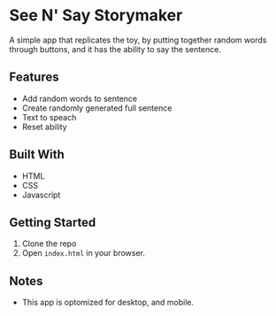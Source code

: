 # See N' Say Storymaker
A simple app that replicates the toy, by putting together random words through buttons, and it has the ability to say the sentence.
## Features
- Add random words to sentence
- Create randomly generated full sentence
- Text to speach
- Reset ability
## Built With
- HTML
- CSS
- Javascript
## Getting Started
1. Clone the repo
2. Open `index.html` in your browser.
## Notes
- This app is optomized for desktop, and mobile.
